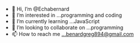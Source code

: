 - 👋 Hi, I’m @Echabernard 
- 👀 I’m interested in ...programming and coding 
- 🌱 I’m currently learning ...JavaScript 
- 💞️ I’m looking to collaborate on ...programming 
- 📫 How to reach me ...benardgreg894@gmail.com

<!---
Echabernard/Echabernard is a ✨ special ✨ repository because its `README.md` (this file) appears on your GitHub profile.
You can click the Preview link to take a look at your changes.
--->
